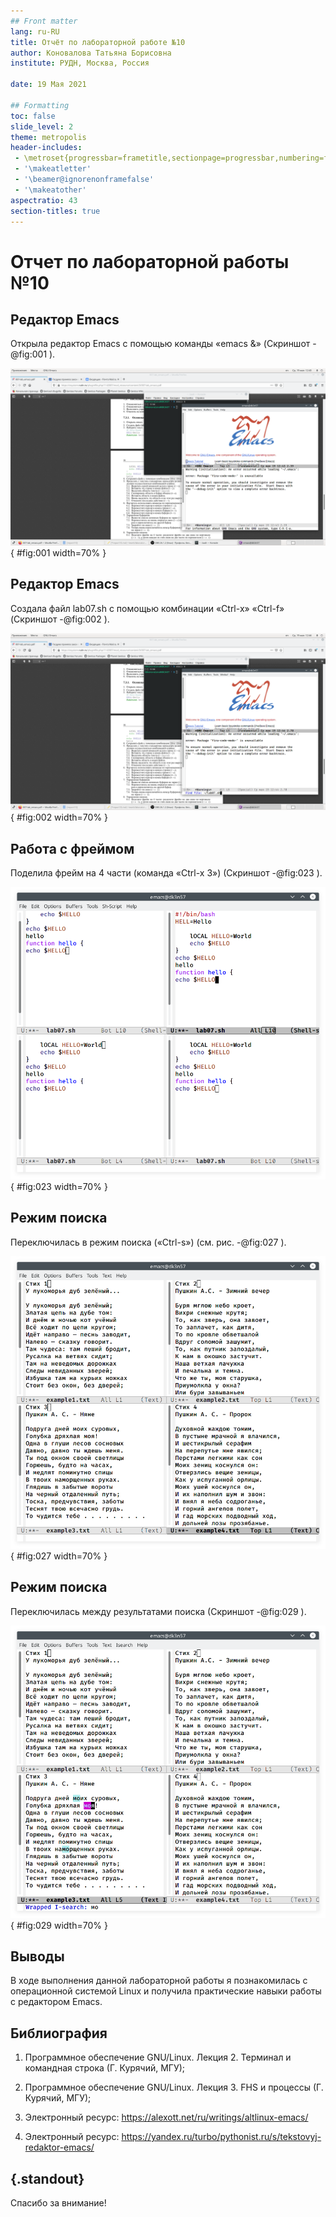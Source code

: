 ```yaml
---
## Front matter
lang: ru-RU
title: Отчёт по лабораторной работе №10
author: Коновалова Татьяна Борисовна
institute: РУДН, Москва, Россия

date: 19 Мая 2021

## Formatting
toc: false
slide_level: 2
theme: metropolis
header-includes: 
 - \metroset{progressbar=frametitle,sectionpage=progressbar,numbering=fraction}
 - '\makeatletter'
 - '\beamer@ignorenonframefalse'
 - '\makeatother'
aspectratio: 43
section-titles: true
---
```


# Отчет по лабораторной работы №10

## Редактор Emacs

 Открыла редактор Emacs с помощью команды «emacs &» (Скриншот -@fig:001 ).

![Открытие редактора](image10P/1.png){ #fig:001 width=70% }


## Редактор Emacs

Создала файл lab07.sh с помощью комбинации «Ctrl-x» «Ctrl-f» (Скриншот -@fig:002 ).

![Создание файла](image10P/2.png){ #fig:002 width=70% }


## Работа с фреймом

 Поделила фрейм  на  4  части (команда «Ctrl-x 3») (Скриншот -@fig:023 ).
 
![Работа с фреймом](image10P/23.png){ #fig:023 width=70% }

## Режим поиска

Переключилась в режим поиска («Ctrl-s») (см. рис. -@fig:027 ).

![Режим поиска](image10P/27.png){ #fig:027 width=70% }


## Режим поиска

 Переключилась между результатами поиска (Скриншот -@fig:029 ).

![Переключение между поисками](image10P/29.png){ #fig:029 width=70% }

## Выводы

В ходе выполнения данной лабораторной работы я познакомилась с операционной системой Linux и получила практические навыки работы с редактором Emacs.

## Библиография

1. Программное обеспечение GNU/Linux. Лекция 2. Терминал и командная строка (Г. Курячий, МГУ);

2. Программное обеспечение GNU/Linux. Лекция 3. FHS и процессы (Г. Курячий, МГУ);

3. Электронный ресурс: https://alexott.net/ru/writings/altlinux-emacs/

4. Электронный ресурс: https://yandex.ru/turbo/pythonist.ru/s/tekstovyj-redaktor-emacs/ 

## {.standout}

Спасибо за внимание!
